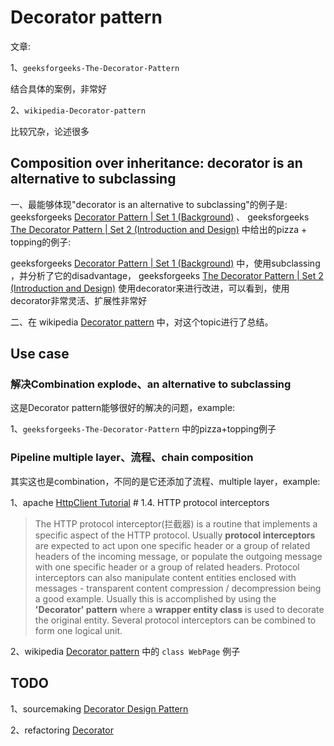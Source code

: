 # Decorator pattern

文章:

1、`geeksforgeeks-The-Decorator-Pattern`

结合具体的案例，非常好

2、`wikipedia-Decorator-pattern`

比较冗杂，论述很多

## Composition over inheritance: decorator is an alternative to subclassing

一、最能够体现"decorator is an alternative to subclassing"的例子是: geeksforgeeks [Decorator Pattern | Set 1 (Background)](https://www.geeksforgeeks.org/decorator-pattern/) 、 geeksforgeeks [The Decorator Pattern | Set 2 (Introduction and Design)](https://www.geeksforgeeks.org/the-decorator-pattern-set-2-introduction-and-design/) 中给出的pizza + topping的例子: 

geeksforgeeks [Decorator Pattern | Set 1 (Background)](https://www.geeksforgeeks.org/decorator-pattern/) 中，使用subclassing ，并分析了它的disadvantage， geeksforgeeks [The Decorator Pattern | Set 2 (Introduction and Design)](https://www.geeksforgeeks.org/the-decorator-pattern-set-2-introduction-and-design/) 使用decorator来进行改进，可以看到，使用decorator非常灵活、扩展性非常好

二、在 wikipedia [Decorator pattern](https://en.wikipedia.org/wiki/Decorator_pattern) 中，对这个topic进行了总结。

## Use case

### 解决Combination explode、an alternative to subclassing

这是Decorator pattern能够很好的解决的问题，example:

1、`geeksforgeeks-The-Decorator-Pattern` 中的pizza+topping例子



### Pipeline multiple layer、流程、chain composition

其实这也是combination，不同的是它还添加了流程、multiple layer，example:

1、apache [HttpClient Tutorial](http://hc.apache.org/httpcomponents-client-ga/tutorial/html/index.html) # 1.4. HTTP protocol interceptors

> The HTTP protocol interceptor(拦截器) is a routine that implements a specific aspect of the HTTP protocol. Usually **protocol interceptors** are expected to act upon one specific header or a group of related headers of the incoming message, or populate the outgoing message with one specific header or a group of related headers. Protocol interceptors can also manipulate content entities enclosed with messages - transparent content compression / decompression being a good example. Usually this is accomplished by using the **'Decorator' pattern** where a **wrapper entity class** is used to decorate the original entity. Several protocol interceptors can be combined to form one logical unit.

2、wikipedia [Decorator pattern](https://en.wikipedia.org/wiki/Decorator_pattern) 中的 `class WebPage` 例子



## TODO

1、sourcemaking [Decorator Design Pattern](https://sourcemaking.com/design_patterns/decorator)

2、refactoring [Decorator](https://refactoring.guru/design-patterns/decorator)

